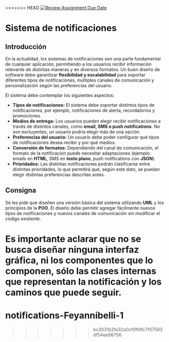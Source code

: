 <<<<<<< HEAD
[![Review Assignment Due Date](https://classroom.github.com/assets/deadline-readme-button-22041afd0340ce965d47ae6ef1cefeee28c7c493a6346c4f15d667ab976d596c.svg)](https://classroom.github.com/a/lSnKkmdT)

# Sistema de notificaciones

## Introducción

En la actualidad, los sistemas de notificaciones son una parte fundamental de cualquier aplicación, permitiendo a los usuarios recibir información relevante de distintas maneras y en diversos formatos. Un buen diseño de software debe garantizar **flexibilidad y escalabilidad** para soportar diferentes tipos de notificaciones, múltiples canales de comunicación y personalización según las preferencias del usuario.

El sistema debe contemplar los siguientes aspectos:

- **Tipos de notificaciones:** El sistema debe soportar distintos tipos de notificaciones, por ejemplo, notificaciones de alerta, recordatorios y promociones.
- **Medios de entrega:** Los usuarios pueden elegir recibir notificaciones a través de distintos canales, como **email, SMS o push notifications**. No son excluyentes, un usuario podría elegir más de una opción.
- **Preferencias del usuario:** Un usuario debe poder configurar qué tipos de notificaciones desea recibir y por qué medios.
- **Conversión de formatos:** Dependiendo del canal de comunicación, el formato de la notificación puede necesitar adaptaciones (ejemplo: emails en **HTML**, SMS en **texto plano**, push notifications con **JSON**).
- **Prioridades:** Las distintas notificaciones podrán clasificarse entre distintas prioridades, lo que permitirá que, según este dato, se puedan elegir distintas preferencias descritas antes.

## Consigna

Se les pide que diseñen una versión básica del sistema utilizando **UML** y los principios de la **POO**. El diseño debe permitir agregar fácilmente nuevos tipos de notificaciones y nuevos canales de comunicación sin modificar el código existente.

Es importante aclarar que **no se busca diseñar ninguna interfaz gráfica**, ni los componentes que lo componen, sólo las **clases internas** que representan la notificación y los caminos que puede seguir.
=======
# notifications-Feyannibelli-1
>>>>>>> bc3031b2fa32a0cf0ffdfc7f07583df54ee86756
